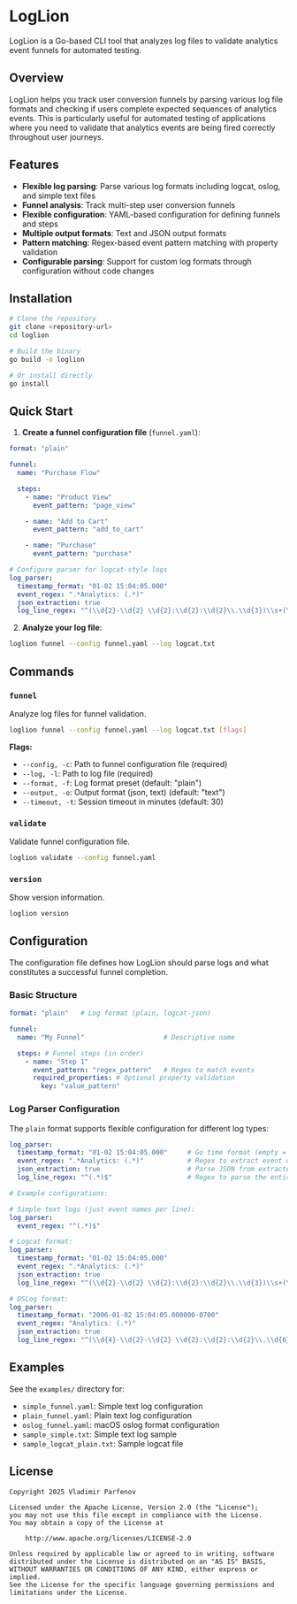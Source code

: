 # LogLion

LogLion is a Go-based CLI tool that analyzes log files to validate analytics event funnels for automated testing.

## Overview

LogLion helps you track user conversion funnels by parsing various log file formats and checking if users complete expected
sequences of analytics events. This is particularly useful for automated testing of applications where you need
to validate that analytics events are being fired correctly throughout user journeys.

## Features

- **Flexible log parsing**: Parse various log formats including logcat, oslog, and simple text files
- **Funnel analysis**: Track multi-step user conversion funnels
- **Flexible configuration**: YAML-based configuration for defining funnels and steps
- **Multiple output formats**: Text and JSON output formats
- **Pattern matching**: Regex-based event pattern matching with property validation
- **Configurable parsing**: Support for custom log formats through configuration without code changes

## Installation

```bash
# Clone the repository
git clone <repository-url>
cd loglion

# Build the binary
go build -o loglion

# Or install directly
go install
```

## Quick Start

1. **Create a funnel configuration file** (`funnel.yaml`):

```yaml
format: "plain"

funnel:
  name: "Purchase Flow"

  steps:
    - name: "Product View"
      event_pattern: "page_view"

    - name: "Add to Cart"
      event_pattern: "add_to_cart"

    - name: "Purchase"
      event_pattern: "purchase"

# Configure parser for logcat-style logs
log_parser:
  timestamp_format: "01-02 15:04:05.000"
  event_regex: ".*Analytics: (.*)"
  json_extraction: true
  log_line_regex: "^(\\d{2}-\\d{2} \\d{2}:\\d{2}:\\d{2}\\.\\d{3})\\s+(\\d+)\\s+(\\d+)\\s+([VDIWEFS])\\s+([^:]+):\\s*(.*)$"
```

2. **Analyze your log file**:

```bash
loglion funnel --config funnel.yaml --log logcat.txt
```

## Commands

### `funnel`

Analyze log files for funnel validation.

```bash
loglion funnel --config funnel.yaml --log logcat.txt [flags]
```

**Flags:**

- `--config, -c`: Path to funnel configuration file (required)
- `--log, -l`: Path to log file (required)
- `--format, -f`: Log format preset (default: "plain")
- `--output, -o`: Output format (json, text) (default: "text")
- `--timeout, -t`: Session timeout in minutes (default: 30)

### `validate`

Validate funnel configuration file.

```bash
loglion validate --config funnel.yaml
```

### `version`

Show version information.

```bash
loglion version
```

## Configuration

The configuration file defines how LogLion should parse logs and what constitutes a successful funnel completion.

### Basic Structure

```yaml
format: "plain"   # Log format (plain, logcat-json)

funnel:
  name: "My Funnel"                    # Descriptive name

  steps: # Funnel steps (in order)
    - name: "Step 1"
      event_pattern: "regex_pattern"   # Regex to match events
      required_properties: # Optional property validation
        key: "value_pattern"
```

### Log Parser Configuration

The `plain` format supports flexible configuration for different log types:

```yaml
log_parser:
  timestamp_format: "01-02 15:04:05.000"     # Go time format (empty = no timestamp parsing)
  event_regex: ".*Analytics: (.*)"           # Regex to extract event data from message
  json_extraction: true                      # Parse JSON from extracted event data
  log_line_regex: "^(.*)$"                   # Regex to parse the entire log line (default: match everything)

# Example configurations:

# Simple text logs (just event names per line):
log_parser:
  event_regex: "^(.*)$"

# Logcat format:
log_parser:
  timestamp_format: "01-02 15:04:05.000"
  event_regex: ".*Analytics: (.*)"
  json_extraction: true
  log_line_regex: "^(\\d{2}-\\d{2} \\d{2}:\\d{2}:\\d{2}\\.\\d{3})\\s+(\\d+)\\s+(\\d+)\\s+([VDIWEFS])\\s+([^:]+):\\s*(.*)$"

# OSLog format:
log_parser:
  timestamp_format: "2006-01-02 15:04:05.000000-0700"
  event_regex: "Analytics: (.*)"
  json_extraction: true
  log_line_regex: "^(\\d{4}-\\d{2}-\\d{2} \\d{2}:\\d{2}:\\d{2}\\.\\d{6}-\\d{4})\\s+(.*)$"
```

## Examples

See the `examples/` directory for:

- `simple_funnel.yaml`: Simple text log configuration
- `plain_funnel.yaml`: Plain text log configuration  
- `oslog_funnel.yaml`: macOS oslog format configuration
- `sample_simple.txt`: Simple text log sample
- `sample_logcat_plain.txt`: Sample logcat file

## License

```
Copyright 2025 Vladimir Parfenov

Licensed under the Apache License, Version 2.0 (the "License");
you may not use this file except in compliance with the License.
You may obtain a copy of the License at

    http://www.apache.org/licenses/LICENSE-2.0

Unless required by applicable law or agreed to in writing, software
distributed under the License is distributed on an "AS IS" BASIS,
WITHOUT WARRANTIES OR CONDITIONS OF ANY KIND, either express or implied.
See the License for the specific language governing permissions and
limitations under the License.
```